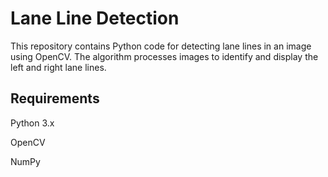 # Lane Line Detection
This repository contains Python code for detecting lane lines in an image using OpenCV. The algorithm processes images to identify and display the left and right lane lines.

## Requirements
Python 3.x

OpenCV

NumPy
